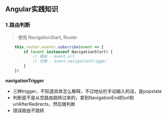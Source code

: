 ## Angular实践知识

### 1.路由判断

> 使用 NavigationStart, Router

```js
	this.router.events.subscribe(event => {
		if (event instanceof NavigationStart) {
			// 路由 - event.url
			// 切换 - event.navigationTrigger
		}
	})
```

**navigationTrigger**
 - 三种trigger，不知道具体怎么解释，不过地址栏手动输入的话，是popstate
 - 判断是不是从空路由跳转过来的，拿到NavigationEnd的url和urlAfterRedirects，然后做判断
 - 错误路由不跳转
